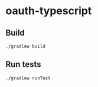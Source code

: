 ﻿oauth-typescript
====================

## Build

```
./gradlew build
```

## Run tests

```
./gradlew runTest
```

